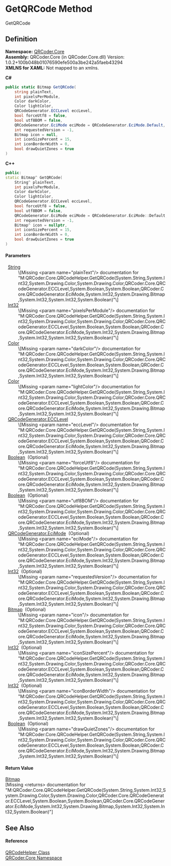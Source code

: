 # GetQRCode Method


GetQRCode



## Definition
**Namespace:** <a href="N_QRCoder_Core.md">QRCoder.Core</a>  
**Assembly:** QRCoder.Core (in QRCoder.Core.dll) Version: 1.0.2+100b048b01076590efe500a3be242a5faeb43294  
**XMLNS for XAML:** Not mapped to an xmlns.

**C#**
``` C#
public static Bitmap GetQRCode(
	string plainText,
	int pixelsPerModule,
	Color darkColor,
	Color lightColor,
	QRCodeGenerator.ECCLevel eccLevel,
	bool forceUtf8 = false,
	bool utf8BOM = false,
	QRCodeGenerator.EciMode eciMode = QRCodeGenerator.EciMode.Default,
	int requestedVersion = -1,
	Bitmap icon = null,
	int iconSizePercent = 15,
	int iconBorderWidth = 0,
	bool drawQuietZones = true
)
```
**C++**
``` C++
public:
static Bitmap^ GetQRCode(
	String^ plainText, 
	int pixelsPerModule, 
	Color darkColor, 
	Color lightColor, 
	QRCodeGenerator.ECCLevel eccLevel, 
	bool forceUtf8 = false, 
	bool utf8BOM = false, 
	QRCodeGenerator.EciMode eciMode = QRCodeGenerator.EciMode::Default, 
	int requestedVersion = -1, 
	Bitmap^ icon = nullptr, 
	int iconSizePercent = 15, 
	int iconBorderWidth = 0, 
	bool drawQuietZones = true
)
```



#### Parameters
<dl><dt>  <a href="https://learn.microsoft.com/dotnet/api/system.string" target="_blank" rel="noopener noreferrer">String</a></dt><dd>\[Missing &lt;param name="plainText"/&gt; documentation for "M:QRCoder.Core.QRCodeHelper.GetQRCode(System.String,System.Int32,System.Drawing.Color,System.Drawing.Color,QRCoder.Core.QRCodeGenerator.ECCLevel,System.Boolean,System.Boolean,QRCoder.Core.QRCodeGenerator.EciMode,System.Int32,System.Drawing.Bitmap,System.Int32,System.Int32,System.Boolean)"\]</dd><dt>  <a href="https://learn.microsoft.com/dotnet/api/system.int32" target="_blank" rel="noopener noreferrer">Int32</a></dt><dd>\[Missing &lt;param name="pixelsPerModule"/&gt; documentation for "M:QRCoder.Core.QRCodeHelper.GetQRCode(System.String,System.Int32,System.Drawing.Color,System.Drawing.Color,QRCoder.Core.QRCodeGenerator.ECCLevel,System.Boolean,System.Boolean,QRCoder.Core.QRCodeGenerator.EciMode,System.Int32,System.Drawing.Bitmap,System.Int32,System.Int32,System.Boolean)"\]</dd><dt>  <a href="https://learn.microsoft.com/dotnet/api/system.drawing.color" target="_blank" rel="noopener noreferrer">Color</a></dt><dd>\[Missing &lt;param name="darkColor"/&gt; documentation for "M:QRCoder.Core.QRCodeHelper.GetQRCode(System.String,System.Int32,System.Drawing.Color,System.Drawing.Color,QRCoder.Core.QRCodeGenerator.ECCLevel,System.Boolean,System.Boolean,QRCoder.Core.QRCodeGenerator.EciMode,System.Int32,System.Drawing.Bitmap,System.Int32,System.Int32,System.Boolean)"\]</dd><dt>  <a href="https://learn.microsoft.com/dotnet/api/system.drawing.color" target="_blank" rel="noopener noreferrer">Color</a></dt><dd>\[Missing &lt;param name="lightColor"/&gt; documentation for "M:QRCoder.Core.QRCodeHelper.GetQRCode(System.String,System.Int32,System.Drawing.Color,System.Drawing.Color,QRCoder.Core.QRCodeGenerator.ECCLevel,System.Boolean,System.Boolean,QRCoder.Core.QRCodeGenerator.EciMode,System.Int32,System.Drawing.Bitmap,System.Int32,System.Int32,System.Boolean)"\]</dd><dt>  <a href="T_QRCoder_Core_QRCodeGenerator_ECCLevel.md">QRCodeGenerator.ECCLevel</a></dt><dd>\[Missing &lt;param name="eccLevel"/&gt; documentation for "M:QRCoder.Core.QRCodeHelper.GetQRCode(System.String,System.Int32,System.Drawing.Color,System.Drawing.Color,QRCoder.Core.QRCodeGenerator.ECCLevel,System.Boolean,System.Boolean,QRCoder.Core.QRCodeGenerator.EciMode,System.Int32,System.Drawing.Bitmap,System.Int32,System.Int32,System.Boolean)"\]</dd><dt>  <a href="https://learn.microsoft.com/dotnet/api/system.boolean" target="_blank" rel="noopener noreferrer">Boolean</a>  (Optional)</dt><dd>\[Missing &lt;param name="forceUtf8"/&gt; documentation for "M:QRCoder.Core.QRCodeHelper.GetQRCode(System.String,System.Int32,System.Drawing.Color,System.Drawing.Color,QRCoder.Core.QRCodeGenerator.ECCLevel,System.Boolean,System.Boolean,QRCoder.Core.QRCodeGenerator.EciMode,System.Int32,System.Drawing.Bitmap,System.Int32,System.Int32,System.Boolean)"\]</dd><dt>  <a href="https://learn.microsoft.com/dotnet/api/system.boolean" target="_blank" rel="noopener noreferrer">Boolean</a>  (Optional)</dt><dd>\[Missing &lt;param name="utf8BOM"/&gt; documentation for "M:QRCoder.Core.QRCodeHelper.GetQRCode(System.String,System.Int32,System.Drawing.Color,System.Drawing.Color,QRCoder.Core.QRCodeGenerator.ECCLevel,System.Boolean,System.Boolean,QRCoder.Core.QRCodeGenerator.EciMode,System.Int32,System.Drawing.Bitmap,System.Int32,System.Int32,System.Boolean)"\]</dd><dt>  <a href="T_QRCoder_Core_QRCodeGenerator_EciMode.md">QRCodeGenerator.EciMode</a>  (Optional)</dt><dd>\[Missing &lt;param name="eciMode"/&gt; documentation for "M:QRCoder.Core.QRCodeHelper.GetQRCode(System.String,System.Int32,System.Drawing.Color,System.Drawing.Color,QRCoder.Core.QRCodeGenerator.ECCLevel,System.Boolean,System.Boolean,QRCoder.Core.QRCodeGenerator.EciMode,System.Int32,System.Drawing.Bitmap,System.Int32,System.Int32,System.Boolean)"\]</dd><dt>  <a href="https://learn.microsoft.com/dotnet/api/system.int32" target="_blank" rel="noopener noreferrer">Int32</a>  (Optional)</dt><dd>\[Missing &lt;param name="requestedVersion"/&gt; documentation for "M:QRCoder.Core.QRCodeHelper.GetQRCode(System.String,System.Int32,System.Drawing.Color,System.Drawing.Color,QRCoder.Core.QRCodeGenerator.ECCLevel,System.Boolean,System.Boolean,QRCoder.Core.QRCodeGenerator.EciMode,System.Int32,System.Drawing.Bitmap,System.Int32,System.Int32,System.Boolean)"\]</dd><dt>  <a href="https://learn.microsoft.com/dotnet/api/system.drawing.bitmap" target="_blank" rel="noopener noreferrer">Bitmap</a>  (Optional)</dt><dd>\[Missing &lt;param name="icon"/&gt; documentation for "M:QRCoder.Core.QRCodeHelper.GetQRCode(System.String,System.Int32,System.Drawing.Color,System.Drawing.Color,QRCoder.Core.QRCodeGenerator.ECCLevel,System.Boolean,System.Boolean,QRCoder.Core.QRCodeGenerator.EciMode,System.Int32,System.Drawing.Bitmap,System.Int32,System.Int32,System.Boolean)"\]</dd><dt>  <a href="https://learn.microsoft.com/dotnet/api/system.int32" target="_blank" rel="noopener noreferrer">Int32</a>  (Optional)</dt><dd>\[Missing &lt;param name="iconSizePercent"/&gt; documentation for "M:QRCoder.Core.QRCodeHelper.GetQRCode(System.String,System.Int32,System.Drawing.Color,System.Drawing.Color,QRCoder.Core.QRCodeGenerator.ECCLevel,System.Boolean,System.Boolean,QRCoder.Core.QRCodeGenerator.EciMode,System.Int32,System.Drawing.Bitmap,System.Int32,System.Int32,System.Boolean)"\]</dd><dt>  <a href="https://learn.microsoft.com/dotnet/api/system.int32" target="_blank" rel="noopener noreferrer">Int32</a>  (Optional)</dt><dd>\[Missing &lt;param name="iconBorderWidth"/&gt; documentation for "M:QRCoder.Core.QRCodeHelper.GetQRCode(System.String,System.Int32,System.Drawing.Color,System.Drawing.Color,QRCoder.Core.QRCodeGenerator.ECCLevel,System.Boolean,System.Boolean,QRCoder.Core.QRCodeGenerator.EciMode,System.Int32,System.Drawing.Bitmap,System.Int32,System.Int32,System.Boolean)"\]</dd><dt>  <a href="https://learn.microsoft.com/dotnet/api/system.boolean" target="_blank" rel="noopener noreferrer">Boolean</a>  (Optional)</dt><dd>\[Missing &lt;param name="drawQuietZones"/&gt; documentation for "M:QRCoder.Core.QRCodeHelper.GetQRCode(System.String,System.Int32,System.Drawing.Color,System.Drawing.Color,QRCoder.Core.QRCodeGenerator.ECCLevel,System.Boolean,System.Boolean,QRCoder.Core.QRCodeGenerator.EciMode,System.Int32,System.Drawing.Bitmap,System.Int32,System.Int32,System.Boolean)"\]</dd></dl>

#### Return Value
<a href="https://learn.microsoft.com/dotnet/api/system.drawing.bitmap" target="_blank" rel="noopener noreferrer">Bitmap</a>  
\[Missing &lt;returns&gt; documentation for "M:QRCoder.Core.QRCodeHelper.GetQRCode(System.String,System.Int32,System.Drawing.Color,System.Drawing.Color,QRCoder.Core.QRCodeGenerator.ECCLevel,System.Boolean,System.Boolean,QRCoder.Core.QRCodeGenerator.EciMode,System.Int32,System.Drawing.Bitmap,System.Int32,System.Int32,System.Boolean)"\]

## See Also


#### Reference
<a href="T_QRCoder_Core_QRCodeHelper.md">QRCodeHelper Class</a>  
<a href="N_QRCoder_Core.md">QRCoder.Core Namespace</a>  
